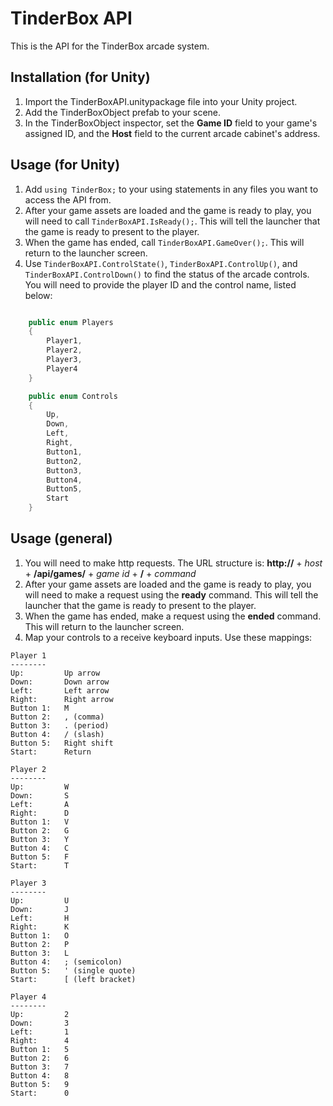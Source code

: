 # TinderBox API
This is the API for the TinderBox arcade system.

## Installation (for Unity)
1. Import the TinderBoxAPI.unitypackage file into your Unity project.
2. Add the TinderBoxObject prefab to your scene.
3. In the TinderBoxObject inspector, set the **Game ID** field to your game's assigned ID, and the **Host** field to the current arcade cabinet's address.

## Usage (for Unity)
1. Add `using TinderBox;` to your using statements in any files you want to access the API from.
2. After your game assets are loaded and the game is ready to play, you will need to call `TinderBoxAPI.IsReady();`.  This will tell the launcher that the game is ready to present to the player.
3. When the game has ended, call `TinderBoxAPI.GameOver();`.  This will return to the launcher screen.
4. Use `TinderBoxAPI.ControlState()`, `TinderBoxAPI.ControlUp()`, and `TinderBoxAPI.ControlDown()` to find the status of the arcade controls.  You will need to provide the player ID and the control name, listed below: 
```c#

    public enum Players
    {
        Player1,
        Player2,
        Player3,
        Player4
    }

    public enum Controls
    {
        Up,
        Down,
        Left,
        Right,
        Button1,
        Button2,
        Button3,
        Button4,
        Button5,
        Start
    }
```


## Usage (general)
1. You will need to make http requests.  The URL structure is: **http://** + *host* + **/api/games/** + *game id* + **/** + *command*
2. After your game assets are loaded and the game is ready to play, you will need to make a request using the **ready** command.  This will tell the launcher that the game is ready to present to the player.
3. When the game has ended, make a request using the **ended** command.  This will return to the launcher screen.
4. Map your controls to a receive keyboard inputs.  Use these mappings:

```
Player 1
--------
Up:         Up arrow  
Down:       Down arrow  
Left:       Left arrow  
Right:      Right arrow  
Button 1:   M
Button 2:   , (comma)
Button 3:   . (period)
Button 4:   / (slash)
Button 5:   Right shift
Start:      Return

Player 2
--------
Up:         W 
Down:       S  
Left:       A  
Right:      D  
Button 1:   V
Button 2:   G
Button 3:   Y
Button 4:   C
Button 5:   F
Start:      T

Player 3
--------
Up:         U 
Down:       J  
Left:       H  
Right:      K  
Button 1:   O
Button 2:   P
Button 3:   L
Button 4:   ; (semicolon)
Button 5:   ' (single quote)
Start:      [ (left bracket)

Player 4
--------
Up:         2 
Down:       3  
Left:       1  
Right:      4  
Button 1:   5
Button 2:   6
Button 3:   7
Button 4:   8
Button 5:   9
Start:      0
